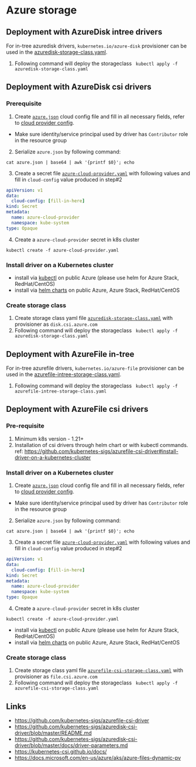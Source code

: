 # Azure storage
## Deployment with AzureDisk intree drivers
For in-tree azuredisk drivers, ```kubernetes.io/azure-disk``` provisioner can be used in the [azuredisk-storage-class.yaml](./azuredisk-storage-class.yaml).
1. Following command will deploy the storageclass
``` kubectl apply -f azuredisk-storage-class.yaml```

## Deployment with AzureDisk csi drivers
### Prerequisite
1. Create [`azure.json`](./azure.json) cloud config file and fill in all necessary fields, refer to [cloud provider config](https://kubernetes-sigs.github.io/cloud-provider-azure/install/configs/).
- Make sure identity/service principal used by driver has `Contributor` role in the resource group
2. Serialize `azure.json` by following command:

```console
cat azure.json | base64 | awk '{printf $0}'; echo
```
3. Create a secret file [`azure-cloud-provider.yaml`](./azure-cloud-provider.yaml) with following values and fill in `cloud-config` value produced in step#2

```yaml
apiVersion: v1
data:
  cloud-config: [fill-in-here]
kind: Secret
metadata:
  name: azure-cloud-provider
  namespace: kube-system
type: Opaque
```

4. Create a `azure-cloud-provider` secret in k8s cluster

```console
kubectl create -f azure-cloud-provider.yaml
```

### Install driver on a Kubernetes cluster

- install via [kubectl](https://github.com/kubernetes-sigs/azuredisk-csi-driver/blob/master/docs/install-azuredisk-csi-driver.md) on public Azure (please use helm for Azure Stack, RedHat/CentOS)
- install via [helm charts](https://github.com/kubernetes-sigs/azuredisk-csi-driver/tree/master/charts) on public Azure, Azure Stack, RedHat/CentOS

### Create storage class

1. Create storage class yaml file [`azuredisk-storage-class.yaml`](./azuredisk-storage-class.yaml) with provisioner as ```disk.csi.azure.com```
2. Following command will deploy the storageclass
``` kubectl apply -f azuredisk-storage-class.yaml```

## Deployment with AzureFile in-tree
For in-tree azurefile drivers, ```kubernetes.io/azure-file``` provisioner can be used in the [azurefile-intree-storage-class.yaml](./azurefile-intree-storage-class.yaml).
1. Following command will deploy the storageclass
``` kubectl apply -f azurefile-intree-storage-class.yaml```

## Deployment with AzureFile csi drivers
### Pre-requisite
1. Minimum k8s version - 1.21+
2. Installation of csi drivers through helm chart or with kubectl commands. ref: https://github.com/kubernetes-sigs/azurefile-csi-driver#install-driver-on-a-kubernetes-cluster



### Install driver on a Kubernetes cluster

1. Create [`azure.json`](./azure.json) cloud config file and fill in all necessary fields, refer to [cloud provider config](https://kubernetes-sigs.github.io/cloud-provider-azure/install/configs/).
- Make sure identity/service principal used by driver has `Contributor` role in the resource group
2. Serialize `azure.json` by following command:

```console
cat azure.json | base64 | awk '{printf $0}'; echo
```
3. Create a secret file [`azure-cloud-provider.yaml`](./azure-cloud-provider.yaml) with following values and fill in `cloud-config` value produced in step#2

```yaml
apiVersion: v1
data:
  cloud-config: [fill-in-here]
kind: Secret
metadata:
  name: azure-cloud-provider
  namespace: kube-system
type: Opaque
```

4. Create a `azure-cloud-provider` secret in k8s cluster

```console
kubectl create -f azure-cloud-provider.yaml
```

- install via [kubectl](https://github.com/kubernetes-sigs/azurefile-csi-driver/blob/master/docs/install-azurefile-csi-driver.md) on public Azure (please use helm for Azure Stack, RedHat/CentOS)
- install via [helm charts](https://github.com/kubernetes-sigs/azurefile-csi-driver/tree/master/charts) on public Azure, Azure Stack, RedHat/CentOS

### Create storage class 

1. Create storage class yaml file [`azurefile-csi-storage-class.yaml`](./azurefile-csi-storage-class.yaml) with provisioner as ```file.csi.azure.com```
2. Following command will deploy the storageclass
``` kubectl apply -f azurefile-csi-storage-class.yaml```





## Links
- https://github.com/kubernetes-sigs/azurefile-csi-driver
- https://github.com/kubernetes-sigs/azuredisk-csi-driver/blob/master/README.md
- https://github.com/kubernetes-sigs/azuredisk-csi-driver/blob/master/docs/driver-parameters.md
- https://kubernetes-csi.github.io/docs/
- https://docs.microsoft.com/en-us/azure/aks/azure-files-dynamic-pv
